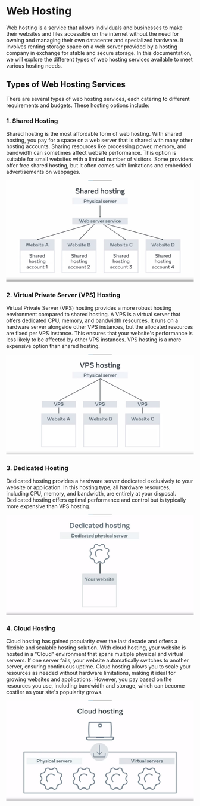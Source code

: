 # Web Hosting

Web hosting is a service that allows individuals and businesses to make their websites and files accessible on the internet without the need for owning and managing their own datacenter and specialized hardware. It involves renting storage space on a web server provided by a hosting company in exchange for stable and secure storage. In this documentation, we will explore the different types of web hosting services available to meet various hosting needs.

## Types of Web Hosting Services

There are several types of web hosting services, each catering to different requirements and budgets. These hosting options include:

### 1. Shared Hosting

Shared hosting is the most affordable form of web hosting. With shared hosting, you pay for a space on a web server that is shared with many other hosting accounts. Sharing resources like processing power, memory, and bandwidth can sometimes affect website performance. This option is suitable for small websites with a limited number of visitors. Some providers offer free shared hosting, but it often comes with limitations and embedded advertisements on webpages.

<img src="images/sharedHosting.jpg">



### 2. Virtual Private Server (VPS) Hosting

Virtual Private Server (VPS) hosting provides a more robust hosting environment compared to shared hosting. A VPS is a virtual server that offers dedicated CPU, memory, and bandwidth resources. It runs on a hardware server alongside other VPS instances, but the allocated resources are fixed per VPS instance. This ensures that your website's performance is less likely to be affected by other VPS instances. VPS hosting is a more expensive option than shared hosting.

<img src="images/VPShosting.jpg">


### 3. Dedicated Hosting

Dedicated hosting provides a hardware server dedicated exclusively to your website or application. In this hosting type, all hardware resources, including CPU, memory, and bandwidth, are entirely at your disposal. Dedicated hosting offers optimal performance and control but is typically more expensive than VPS hosting.

<img src="images/dedicatedHosting.jpg">


### 4. Cloud Hosting

Cloud hosting has gained popularity over the last decade and offers a flexible and scalable hosting solution. With cloud hosting, your website is hosted in a "Cloud" environment that spans multiple physical and virtual servers. If one server fails, your website automatically switches to another server, ensuring continuous uptime. Cloud hosting allows you to scale your resources as needed without hardware limitations, making it ideal for growing websites and applications. However, you pay based on the resources you use, including bandwidth and storage, which can become costlier as your site's popularity grows.

<img src="images/cloudHosting.jpg">


